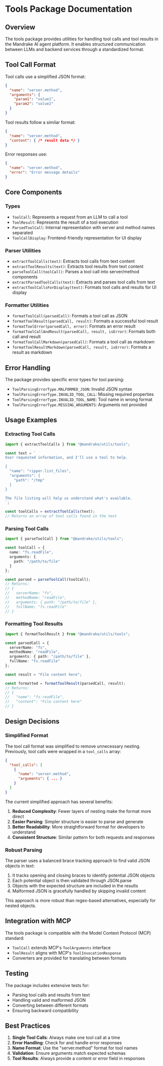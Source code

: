 # Tools Package Documentation

## Overview

The tools package provides utilities for handling tool calls and tool results in the Mandrake AI agent platform. It enables structured communication between LLMs and backend services through a standardized format.

## Tool Call Format

Tool calls use a simplified JSON format:

```json
{
  "name": "server.method",
  "arguments": {
    "param1": "value1",
    "param2": "value2"
  }
}
```

Tool results follow a similar format:

```json
{
  "name": "server.method",
  "content": { /* result data */ }
}
```

Error responses use:

```json
{
  "name": "server.method",
  "error": "Error message details"
}
```

## Core Components

### Types

- `ToolCall`: Represents a request from an LLM to call a tool
- `ToolResult`: Represents the result of a tool execution
- `ParsedToolCall`: Internal representation with server and method names separated
- `ToolCallDisplay`: Frontend-friendly representation for UI display

### Parser Utilities

- `extractToolCalls(text)`: Extracts tool calls from text content
- `extractToolResults(text)`: Extracts tool results from text content
- `parseToolCall(toolCall)`: Parses a tool call into server/method components
- `extractParsedToolCalls(text)`: Extracts and parses tool calls from text
- `extractToolCallsForDisplay(text)`: Formats tool calls and results for UI display

### Formatter Utilities

- `formatToolCall(parsedCall)`: Formats a tool call as JSON
- `formatToolResult(parsedCall, result)`: Formats a successful tool result
- `formatToolError(parsedCall, error)`: Formats an error result
- `formatToolCallAndResult(parsedCall, result, isError)`: Formats both call and result
- `formatToolCallMarkdown(parsedCall)`: Formats a tool call as markdown
- `formatToolResultMarkdown(parsedCall, result, isError)`: Formats a result as markdown

## Error Handling

The package provides specific error types for tool parsing:

- `ToolParsingErrorType.MALFORMED_JSON`: Invalid JSON syntax
- `ToolParsingErrorType.INVALID_TOOL_CALL`: Missing required properties
- `ToolParsingErrorType.INVALID_TOOL_NAME`: Tool name in wrong format
- `ToolParsingErrorType.MISSING_ARGUMENTS`: Arguments not provided

## Usage Examples

### Extracting Tool Calls

```typescript
import { extractToolCalls } from "@mandrake/utils/tools";

const text = `
User requested information, and I'll use a tool to help.

{
  "name": "ripper.list_files",
  "arguments": {
    "path": "/tmp"
  }
}

The file listing will help us understand what's available.
`;

const toolCalls = extractToolCalls(text);
// Returns an array of tool calls found in the text
```

### Parsing Tool Calls

```typescript
import { parseToolCall } from "@mandrake/utils/tools";

const toolCall = {
  name: "fs.readFile",
  arguments: {
    path: "/path/to/file"
  }
};

const parsed = parseToolCall(toolCall);
// Returns:
// {
//   serverName: "fs",
//   methodName: "readFile",
//   arguments: { path: "/path/to/file" },
//   fullName: "fs.readFile"
// }
```

### Formatting Tool Results

```typescript
import { formatToolResult } from "@mandrake/utils/tools";

const parsedCall = {
  serverName: "fs",
  methodName: "readFile",
  arguments: { path: "/path/to/file" },
  fullName: "fs.readFile"
};

const result = "File content here";

const formatted = formatToolResult(parsedCall, result);
// Returns:
// {
//   "name": "fs.readFile",
//   "content": "File content here"
// }
```

## Design Decisions

### Simplified Format

The tool call format was simplified to remove unnecessary nesting. Previously, tool calls were wrapped in a `tool_calls` array:

```json
{
  "tool_calls": [
    {
      "name": "server.method",
      "arguments": { ... }
    }
  ]
}
```

The current simplified approach has several benefits:

1. **Reduced Complexity**: Fewer layers of nesting make the format more direct
2. **Easier Parsing**: Simpler structure is easier to parse and generate
3. **Better Readability**: More straightforward format for developers to understand
4. **Consistent Structure**: Similar pattern for both requests and responses

### Robust Parsing

The parser uses a balanced brace tracking approach to find valid JSON objects in text:

1. It tracks opening and closing braces to identify potential JSON objects
2. Each potential object is then validated through JSON.parse
3. Objects with the expected structure are included in the results
4. Malformed JSON is gracefully handled by skipping invalid content

This approach is more robust than regex-based alternatives, especially for nested objects.

## Integration with MCP

The tools package is compatible with the Model Context Protocol (MCP) standard:

- `ToolCall` extends MCP's `ToolArguments` interface
- `ToolResult` aligns with MCP's `ToolInvocationResponse`
- Converters are provided for translating between formats

## Testing

The package includes extensive tests for:

- Parsing tool calls and results from text
- Handling valid and malformed JSON
- Converting between different formats
- Ensuring backward compatibility

## Best Practices

1. **Single Tool Calls**: Always make one tool call at a time
2. **Error Handling**: Check for and handle error responses
3. **Name Format**: Use the "server.method" format for tool names
4. **Validation**: Ensure arguments match expected schemas
5. **Tool Results**: Always provide a content or error field in responses
